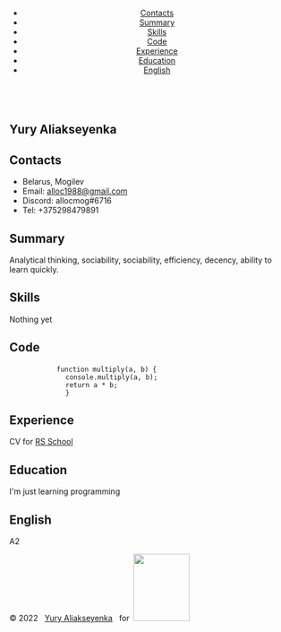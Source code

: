 <!DOCTYPE html>
<html lang="en">

<head>
  <meta charset="UTF-8">
  <title>cv</title>
  <meta name="viewport" content="width=device-width, initial-scale=1.0">
  <link rel="stylesheet" href="style.css">
  <link rel="icon" href="./assets/favicon.ico">
  <link rel="preconnect" href="https://fonts.googleapis.com">
  <link rel="preconnect" href="https://fonts.gstatic.com" crossorigin>
  <link href="https://fonts.googleapis.com/css2?family=Roboto+Slab:wght@300&display=swap" rel="stylesheet">
</head>

<body>
  <header class="header">
    <div class="container header-container">
      <nav class="nav">
        <ul class="nav-list">
          <li class="nav-item"><a href="#contacts" class="nav-link">Contacts</a></li>
          <li class="nav-item"><a href="#summary" class="nav-link">Summary</a></li>
          <li class="nav-item"><a href="#skills" class="nav-link">Skills</a></li>
          <li class="nav-item"><a href="#code" class="nav-link">Code</a></li>
          <li class="nav-item"><a href="#experience" class="nav-link">Experience</a></li>
          <li class="nav-item"><a href="#education" class="nav-link">Education</a></li>
          <li class="nav-item"><a href="#english" class="nav-link">English</a></li>
        </ul>
      </nav>
      <div class="toggle">
        <div class="line1"></div>
        <div class="line2"></div>
        <div class="line3"></div>
      </div>
    </div>
  </header>
  <main class="main">
    <div class="container main-container">
      <section class="section section-profile" id="profile">
        <img src="https://i.ibb.co/JsCwP7S/YA.jpg" alt="" class="section-profile-logo">
        <div class="section-profile-title">
          <h1 class="section-title main-title">Yury Aliakseyenka</h1>
        </div>
      </section>
      <section class="section" id="contacts">
        <h2 class="section-title">Contacts</h2>
        <ul class="section-list">
          <li class="section-item contacts-item"> Belarus, Mogilev</li>
          <li class="section-item contacts-item"> Email: <a href="alloc1988@gmail.com"
              title="email">alloc1988@gmail.com</a></li>
          <li class="section-item contacts-item"> Discord: allocmog#6716</li>
          <li class="section-item contacts-item"> Tel: +375298479891</li>
        </ul>
      </section>
      <section class="section" id="summary">
        <h2 class="section-title">Summary</h2>
        <p>Analytical thinking, sociability, sociability, efficiency, decency, ability to learn quickly.</p>
      </section>
      <section class="section" id="skills">
        <h2 class="section-title">Skills</h2>
        <p>Nothing yet</p>
      </section>
      <section class="section" id="code">
        <h2 class="section-title">Code</h2>
        <pre class="pre">
          <code>function multiply(a, b) {
              console.multiply(a, b);
              return a * b;
              }</code></pre>
      </section>
      <section class="section" id="experience">
        <h2 class="section-title">Experience</h2>
        <p>CV for <a href="https://rs.school"> RS School</a></p>
      </section>
      <section class="section section-education" id="education">
        <h2 class="section-title">Education</h2>
        <p>I'm just learning programming</p>
      </section>
      <section class="section section-english" id="english">
        <h2 class="section-title">English</h2>
        <p> A2</p>
      </section>
    </div>
  </main>

  <footer class="footer">
    <div class="container footer-container">
      <div>© 2022 &nbsp; <a href="https://github.com/Allocmog" class="github nav-link">Yury
          Aliakseyenka</a>&nbsp;&nbsp;&nbsp;for &nbsp;<a
          href="https://rs.school"><img src="https://rs.school/images/rs_school_js.svg" width="100" height="120" alt="" class="section-profile-logo"></a>
      </div>
    </div>
  </footer>
</body>

</html>

